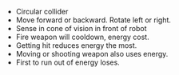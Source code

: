 - Circular collider
- Move forward or backward. Rotate left or right.
- Sense in cone of vision in front of robot
- Fire weapon will cooldown, energy cost.
- Getting hit reduces energy the most.
- Moving or shooting weapon also uses energy.
- First to run out of energy loses.